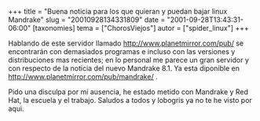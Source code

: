 +++
title = "Buena noticia para los que quieran y puedan bajar linux Mandrake"
slug = "20010928134331809"
date = "2001-09-28T13:43:31-06:00"
[taxonomies]
tema = ["ChorosViejos"]
autor = ["spider_linux"]
+++

Hablando de este servidor llamado <http://www.planetmirror.com/pub/> se
encontrarán con demasiados programas e incluso con las versiones y
distribuciones mas recientes; en lo personal me parece un gran servidor
y con respecto de la noticia del nuevo Mandrake 8.1. Ya esta diponible
en <http://www.planetmirror.com/pub/mandrake/> .

Pido una disculpa por mi ausencia, he estado metido con Mandrake y Red
Hat, la escuela y el trabajo. Saludos a todos y lobogris ya no te he
visto por aqui.


